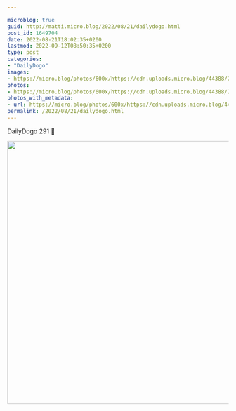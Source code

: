```yaml
---

microblog: true
guid: http://matti.micro.blog/2022/08/21/dailydogo.html
post_id: 1649704
date: 2022-08-21T18:02:35+0200
lastmod: 2022-09-12T08:50:35+0200
type: post
categories:
- "DailyDogo"
images:
- https://micro.blog/photos/600x/https://cdn.uploads.micro.blog/44388/2022/1ff7ced99f.jpg
photos:
- https://micro.blog/photos/600x/https://cdn.uploads.micro.blog/44388/2022/1ff7ced99f.jpg
photos_with_metadata:
- url: https://micro.blog/photos/600x/https://cdn.uploads.micro.blog/44388/2022/1ff7ced99f.jpg
permalink: /2022/08/21/dailydogo.html
---
```

DailyDogo 291 🐶

<img src="/media/uploads/2022/1ff7ced99f.jpg" width="600" height="600" alt="" />
